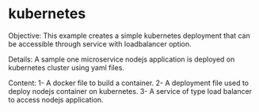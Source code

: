 # kubernetes

Objective:
This example creates a simple kubernetes deployment that can be accessible through service with loadbalancer option.

Details:
A sample one microservice nodejs application is deployed on kubernetes cluster using yaml files. 

Content:
1- A docker file to build a container.
2- A deployment file used to deploy nodejs container on kubernetes.
3- A service of type load balancer to access nodejs application.
